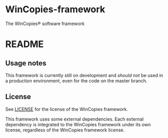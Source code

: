 WinCopies-framework
===================

The WinCopies® software framework

README
======

Usage notes
-----------

This framework is currently still on development and *should not* be used in a production environment, even for the code on the master branch.

License
-------

See [LICENSE](https://github.com/pierresprim/WinCopies-framework/blob/master/LICENSE) for the license of the WinCopies framework.

This framework uses some external dependencies. Each external dependency is integrated to the WinCopies framework under its own license, regardless of the WinCopies framework license.
